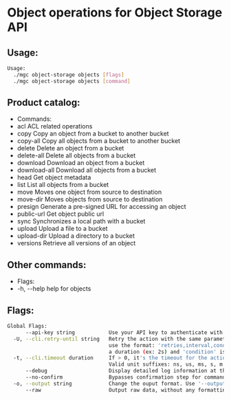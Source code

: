 # Object operations for Object Storage API

## Usage:
```bash
Usage:
  ./mgc object-storage objects [flags]
  ./mgc object-storage objects [command]
```

## Product catalog:
- Commands:
- acl          ACL related operations
- copy         Copy an object from a bucket to another bucket
- copy-all     Copy all objects from a bucket to another bucket
- delete       Delete an object from a bucket
- delete-all   Delete all objects from a bucket
- download     Download an object from a bucket
- download-all Download all objects from a bucket
- head         Get object metadata
- list         List all objects from a bucket
- move         Moves one object from source to destination
- move-dir     Moves objects from source to destination
- presign      Generate a pre-signed URL for accessing an object
- public-url   Get object public url
- sync         Synchronizes a local path with a bucket
- upload       Upload a file to a bucket
- upload-dir   Upload a directory to a bucket
- versions     Retrieve all versions of an object

## Other commands:
- Flags:
- -h, --help   help for objects

## Flags:
```bash
Global Flags:
      --api-key string           Use your API key to authenticate with the API
  -U, --cli.retry-until string   Retry the action with the same parameters until the given condition is met. The flag parameters
                                 use the format: 'retries,interval,condition', where 'retries' is a positive integer, 'interval' is
                                 a duration (ex: 2s) and 'condition' is a 'engine=value' pair such as "jsonpath=expression"
  -t, --cli.timeout duration     If > 0, it's the timeout for the action execution. It's specified as numbers and unit suffix.
                                 Valid unit suffixes: ns, us, ms, s, m and h. Examples: 300ms, 1m30s
      --debug                    Display detailed log information at the debug level
      --no-confirm               Bypasses confirmation step for commands that ask a confirmation from the user
  -o, --output string            Change the ouput format. Use '--output=help' to know more details. (default "yaml")
      --raw                      Output raw data, without any formatting or coloring
```

